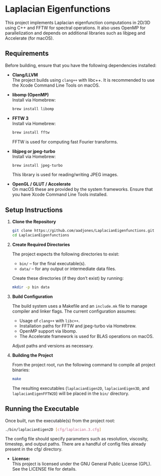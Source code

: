 # Laplacian Eigenfunctions

This project implements Laplacian eigenfunction computations in 2D/3D using C++ and FFTW for spectral operations. It also uses OpenMP for parallelization and depends on additional libraries such as libjpeg and Accelerate (for macOS).

## Requirements

Before building, ensure that you have the following dependencies installed:

- **Clang/LLVM**  
  The project builds using `clang++` with libc++. It is recommended to use the Xcode Command Line Tools on macOS.

- **libomp (OpenMP)**  
  Install via Homebrew:
  ```bash
  brew install libomp
  ```

- **FFTW 3**  
  Install via Homebrew:
  ```bash
  brew install fftw
  ```
  FFTW is used for computing fast Fourier transforms.

- **libjpeg or jpeg-turbo**  
  Install via Homebrew:
  ```bash
  brew install jpeg-turbo
  ```
  This library is used for reading/writing JPEG images.

- **OpenGL / GLUT / Accelerate**  
  On macOS these are provided by the system frameworks. Ensure that you have Xcode Command Line Tools installed.

## Setup Instructions

1. **Clone the Repository**

   ```bash
   git clone https://github.com/aadjones/LaplacianEigenfunctions.git
   cd LaplacianEigenfunctions
   ```

2. **Create Required Directories**

   The project expects the following directories to exist:
   - `bin/` – for the final executable(s).
   - `data/` – for any output or intermediate data files.

   Create these directories (if they don’t exist) by running:

   ```bash
   mkdir -p bin data
   ```

3. **Build Configuration**

   The build system uses a Makefile and an `include.mk` file to manage compiler and linker flags. The current configuration assumes:
   - Usage of `clang++` with `libc++`.
   - Installation paths for FFTW and jpeg-turbo via Homebrew.
   - OpenMP support via libomp.
   - The Accelerate framework is used for BLAS operations on macOS.

   Adjust paths and versions as necessary.

4. **Building the Project**

   From the project root, run the following command to compile all project binaries:

   ```bash
   make
   ```

   The resulting executables (`laplacianEigen2D`, `laplacianEigen3D`, and `laplacianEigenFFTW2D`) will be placed in the `bin/` directory.

## Running the Executable

Once built, run the executable(s) from the project root:

```bash
./bin/laplacianEigen2D [cfg/laplacian.3.cfg]
```

The config file should specify parameters such as resolution, viscosity, timestep, and output paths. There are a handful of config files already present in the cfg/ directory.

- **License:**  
  This project is licensed under the GNU General Public License (GPL). See the LICENSE file for details.

